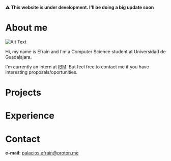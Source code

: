**⚠️ This website is under development. I'll be doing a big update soon**

# About me

![Alt Text](https://media.tenor.com/2-82oUmUUOYAAAAC/digimon-izzy.gif)

Hi, my name is Efraín and I'm a Computer Science student at Universidad de Guadalajara.

I'm currently an intern at [IBM](https://ibm.com). But feel free to contact me if you have
interesting proposals/oportunities.

# Projects

# Experience

# Contact
**e-mail:** palacios.efrain@proton.me

